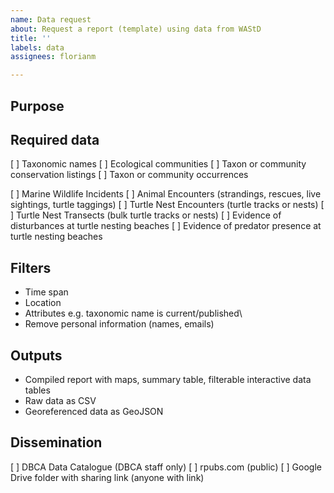 ```yaml
---
name: Data request
about: Request a report (template) using data from WAStD
title: ''
labels: data
assignees: florianm

---
```


## Purpose
<!-- Audience: Who will receive this data? -->
<!-- Inference: This report will list... / show... / tally... -->

## Required data
<!-- What data should the report show? -->
[ ] Taxonomic names
[ ] Ecological communities
[ ] Taxon or community conservation listings
[ ] Taxon or community occurrences

[ ] Marine Wildlife Incidents
[ ] Animal Encounters (strandings, rescues, live sightings, turtle taggings)
[ ] Turtle Nest Encounters (turtle tracks or nests)
[ ] Turtle Nest Transects (bulk turtle tracks or nests)
[ ] Evidence of disturbances at turtle nesting beaches
[ ] Evidence of predator presence at turtle nesting beaches

## Filters
<!-- What should the data be restricted to? -->
* Time span
* Location
* Attributes e.g. taxonomic name is current/published\
* Remove personal information (names, emails)

## Outputs
* Compiled report with maps, summary table, filterable interactive data tables
* Raw data as CSV
* Georeferenced data as GeoJSON

## Dissemination
[ ] DBCA Data Catalogue (DBCA staff only)
[ ] rpubs.com (public)
[ ] Google Drive folder with sharing link (anyone with link)
